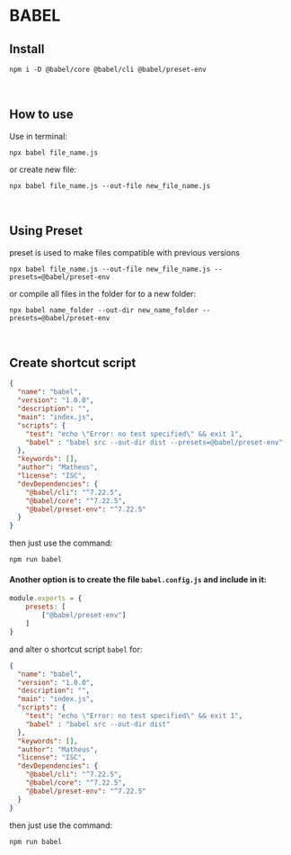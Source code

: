 # BABEL

## Install
```node
npm i -D @babel/core @babel/cli @babel/preset-env
```
<br>

## How to use

Use in terminal:
```node
npx babel file_name.js
```
or create new file:
```node
npx babel file_name.js --out-file new_file_name.js
```
<br>

## Using Preset
preset is used to make files compatible with previous versions
```node
npx babel file_name.js --out-file new_file_name.js --presets=@babel/preset-env
```
or compile all files in the folder for to a new folder:
```node
npx babel name_folder --out-dir new_name_folder --presets=@babel/preset-env 
```
<br>

## Create shortcut script
```json
{
  "name": "babel",
  "version": "1.0.0",
  "description": "",
  "main": "index.js",
  "scripts": {
    "test": "echo \"Error: no test specified\" && exit 1",
    "babel" : "babel src --out-dir dist --presets=@babel/preset-env"
  },
  "keywords": [],
  "author": "Matheus",
  "license": "ISC",
  "devDependencies": {
    "@babel/cli": "^7.22.5",
    "@babel/core": "^7.22.5",
    "@babel/preset-env": "^7.22.5"
  }
}
```
then just use the command:
```node
npm run babel
```

#### Another option is to create the file `babel.config.js` and include in it:
```js
module.exports = {
    presets: [
        ["@babel/preset-env"]
    ]
}
```
and alter o shortcut script `babel` for:
```json
{
  "name": "babel",
  "version": "1.0.0",
  "description": "",
  "main": "index.js",
  "scripts": {
    "test": "echo \"Error: no test specified\" && exit 1",
    "babel" : "babel src --out-dir dist"
  },
  "keywords": [],
  "author": "Matheus",
  "license": "ISC",
  "devDependencies": {
    "@babel/cli": "^7.22.5",
    "@babel/core": "^7.22.5",
    "@babel/preset-env": "^7.22.5"
  }
}
```
then just use the command:
```node
npm run babel
```

